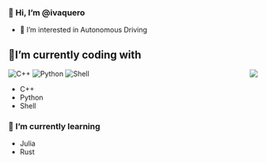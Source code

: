 ### 👋 Hi, I’m @ivaquero

- 👀 I’m interested in Autonomous Driving

## 🔭I’m currently coding with

<img align="right" src="https://github-readme-stats.vercel.app/api?username=ivaquero&show_icons=true&icon_color=805AD5&text_color=718096&bg_color=ffffff&hide_title=true" />

<p>
   <img alt="C++"
         src="https://img.shields.io/badge/-C++-red?style=flat&logo=Cplusplus&logoColor=white"/>
  <img alt="Python"
         src="https://img.shields.io/badge/-Python-blue?style=flat&logo=Python&logoColor=white"/>
   <img alt="Shell"
         src="https://img.shields.io/badge/-Shell-brightgreen?style=flat&logo=Shell&logoColor=white"/>
</p>

- C++
- Python
- Shell

### 🌱 I’m currently learning

- Julia
- Rust
